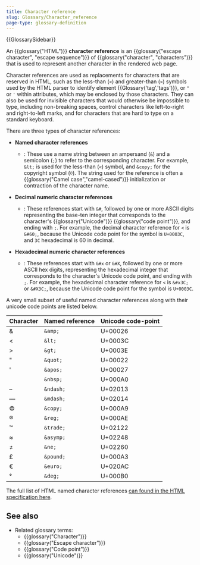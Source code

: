 ```yaml
---
title: Character reference
slug: Glossary/Character_reference
page-type: glossary-definition
---
```


{{GlossarySidebar}}

An {{glossary("HTML")}} **character reference** is an {{glossary("escape character", "escape sequence")}} of {{glossary("character", "characters")}} that is used to represent another character in the rendered web page.

Character references are used as replacements for characters that are reserved in HTML, such as the less-than (`<`) and greater-than (`>`) symbols used by the HTML parser to identify element {{Glossary('tag','tags')}}, or `"` or `'` within attributes, which may be enclosed by those characters.
They can also be used for invisible characters that would otherwise be impossible to type, including non-breaking spaces, control characters like left-to-right and right-to-left marks, and for characters that are hard to type on a standard keyboard.

There are three types of character references:

- **Named character references**
  - : These use a name string between an ampersand (`&`) and a semicolon (`;`) to refer to the corresponding character.
    For example, `&lt;` is used for the less-than (`<`) symbol, and `&copy;` for the copyright symbol (`©`).
    The string used for the reference is often a {{glossary("Camel case","camel-cased")}} initialization or contraction of the character name.

- **Decimal numeric character references**
  - : These references start with `&#`, followed by one or more ASCII digits representing the base-ten integer that corresponds to the character's {{glossary("Unicode")}} {{glossary("code point")}}, and ending with `;`.
    For example, the decimal character reference for `<` is `&#60;`, because the Unicode code point for the symbol is `U+0003C`, and `3C` hexadecimal is 60 in decimal.

- **Hexadecimal numeric character references**
  - : These references start with `&#x` or `&#X`, followed by one or more ASCII hex digits, representing the hexadecimal integer that corresponds to the character's Unicode code point, and ending with `;`.
    For example, the hexadecimal character reference for `<` is `&#x3C;` or `&#X3C;`, because the Unicode code point for the symbol is `U+0003C`.

A very small subset of useful named character references along with their unicode code points are listed below.

| Character | Named reference | Unicode code-point |
| --------- | --------------- | ------------------ |
| &         | `&amp;`         | U+00026            |
| <         | `&lt;`          | U+0003C            |
| >         | `&gt;`          | U+0003E            |
| "         | `&quot;`        | U+00022            |
| '         | `&apos;`        | U+00027            |
|           | `&nbsp;`        | U+000A0            |
| –         | `&ndash;`       | U+02013            |
| —         | `&mdash;`       | U+02014            |
| ©        | `&copy;`        | U+000A9            |
| ®        | `&reg;`         | U+000AE            |
| ™        | `&trade;`       | U+02122            |
| ≈         | `&asymp;`       | U+02248            |
| ≠         | `&ne;`          | U+02260            |
| £         | `&pound;`       | U+000A3            |
| €         | `&euro;`        | U+020AC            |
| °         | `&deg;`         | U+000B0            |

The full list of HTML named character references [can found in the HTML specification here](https://html.spec.whatwg.org/multipage/named-characters.html#named-character-references).

## See also

- Related glossary terms:
  - {{glossary("Character")}}
  - {{glossary("Escape character")}}
  - {{glossary("Code point")}}
  - {{glossary("Unicode")}}
